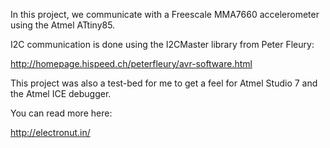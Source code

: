 In this project, we communicate with a Freescale MMA7660 
accelerometer using the Atmel ATtiny85. 

I2C communication is done using the I2CMaster library from Peter Fleury:

http://homepage.hispeed.ch/peterfleury/avr-software.html

This project was also a test-bed for me to get a feel for Atmel Studio 7 
and the Atmel ICE debugger.

You can read more here:

http://electronut.in/
